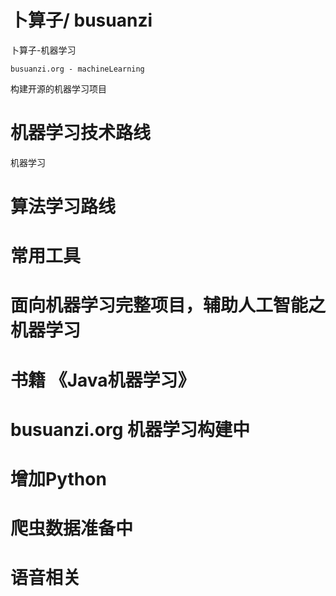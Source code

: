 # 卜算子/ busuanzi
卜算子-机器学习
```
busuanzi.org - machineLearning
```
构建开源的机器学习项目

# 机器学习技术路线
机器学习
# 算法学习路线
# 常用工具
# 面向机器学习完整项目，辅助人工智能之机器学习
# 书籍 《Java机器学习》
# busuanzi.org 机器学习构建中
# 增加Python
# 爬虫数据准备中
# 语音相关
#  

